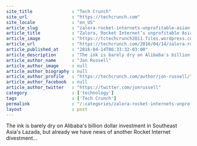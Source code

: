 ```yaml
---
site_title               : "Tech Crunch"
site_url                 : "https://techcrunch.com"
site_locale              : "en_US"
article_slug             : "zalora-rocket-internets-unprofitable-asian-fashion-portal-is-selling-off-business-units"
article_title            : "Zalora, Rocket Internet’s unprofitable Asian fashion portal, is selling off business units"
article_image            : "https://tctechcrunch2011.files.wordpress.com/2016/04/zalora.jpg?w=612&h=400&crop=1"
article_url              : "https://techcrunch.com/2016/04/14/zalora-rocket-internets-unprofitable-asian-fashion-portal-is-selling-off-business-units/"
article_published_at     : "2016-04-14T06:33:32-03:00"
article_description      : "The ink is barely dry on Alibaba's billion dollar investment in Southeast Asia's Lazada, but already we have news of another Rocket Internet divestment..."
article_author_name      : "Jon Russell"
article_author_image     : null
article_author_biography : null
article_author_profile   : "https://techcrunch.com/author/jon-russell/"
article_author_facebook  : null
article_author_twitter   : "https://twitter.com/jonrussell"
category                 : ['technology']
tags                     : ['Tech Crunch']
permalink                : "/:categories/zalora-rocket-internets-unprofitable-asian-fashion-portal-is-selling-off-business-units/"
layout                   : post
---
```


The ink is barely dry on Alibaba's billion dollar investment in Southeast Asia's Lazada, but already we have news of another Rocket Internet divestment...
